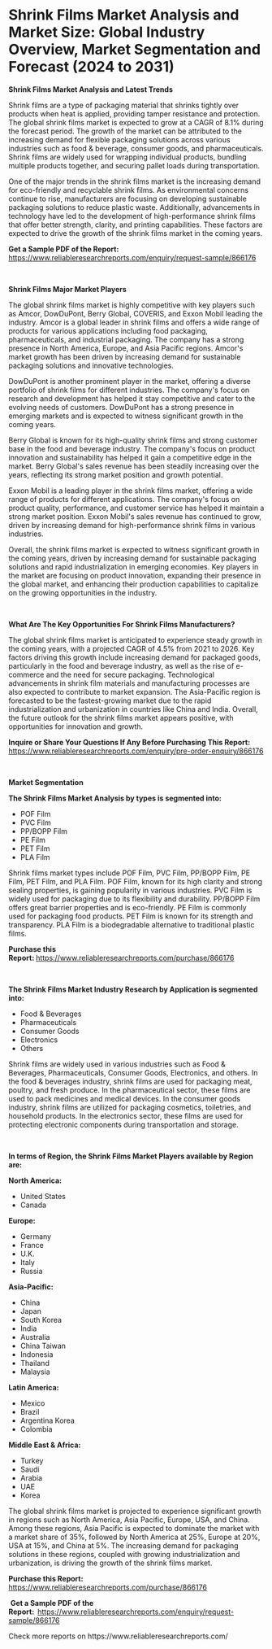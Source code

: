 <p><h1>Shrink Films Market Analysis and Market Size: Global Industry Overview, Market Segmentation and Forecast (2024 to 2031)</h1></p><p><strong>Shrink Films Market Analysis and Latest Trends</strong></p>
<p><p>Shrink films are a type of packaging material that shrinks tightly over products when heat is applied, providing tamper resistance and protection. The global shrink films market is expected to grow at a CAGR of 8.1% during the forecast period. The growth of the market can be attributed to the increasing demand for flexible packaging solutions across various industries such as food & beverage, consumer goods, and pharmaceuticals. Shrink films are widely used for wrapping individual products, bundling multiple products together, and securing pallet loads during transportation. </p><p>One of the major trends in the shrink films market is the increasing demand for eco-friendly and recyclable shrink films. As environmental concerns continue to rise, manufacturers are focusing on developing sustainable packaging solutions to reduce plastic waste. Additionally, advancements in technology have led to the development of high-performance shrink films that offer better strength, clarity, and printing capabilities. These factors are expected to drive the growth of the shrink films market in the coming years.</p></p>
<p><strong>Get a Sample PDF of the Report:&nbsp;</strong> <a href="https://www.reliableresearchreports.com/enquiry/request-sample/866176">https://www.reliableresearchreports.com/enquiry/request-sample/866176</a></p>
<p>&nbsp;</p>
<p><strong>Shrink Films Major Market Players</strong></p>
<p><p>The global shrink films market is highly competitive with key players such as Amcor, DowDuPont, Berry Global, COVERIS, and Exxon Mobil leading the industry. Amcor is a global leader in shrink films and offers a wide range of products for various applications including food packaging, pharmaceuticals, and industrial packaging. The company has a strong presence in North America, Europe, and Asia Pacific regions. Amcor's market growth has been driven by increasing demand for sustainable packaging solutions and innovative technologies.</p><p>DowDuPont is another prominent player in the market, offering a diverse portfolio of shrink films for different industries. The company's focus on research and development has helped it stay competitive and cater to the evolving needs of customers. DowDuPont has a strong presence in emerging markets and is expected to witness significant growth in the coming years.</p><p>Berry Global is known for its high-quality shrink films and strong customer base in the food and beverage industry. The company's focus on product innovation and sustainability has helped it gain a competitive edge in the market. Berry Global's sales revenue has been steadily increasing over the years, reflecting its strong market position and growth potential.</p><p>Exxon Mobil is a leading player in the shrink films market, offering a wide range of products for different applications. The company's focus on product quality, performance, and customer service has helped it maintain a strong market position. Exxon Mobil's sales revenue has continued to grow, driven by increasing demand for high-performance shrink films in various industries.</p><p>Overall, the shrink films market is expected to witness significant growth in the coming years, driven by increasing demand for sustainable packaging solutions and rapid industrialization in emerging economies. Key players in the market are focusing on product innovation, expanding their presence in the global market, and enhancing their production capabilities to capitalize on the growing opportunities in the industry.</p></p>
<p>&nbsp;</p>
<p><strong>What Are The Key Opportunities For Shrink Films Manufacturers?</strong></p>
<p><p>The global shrink films market is anticipated to experience steady growth in the coming years, with a projected CAGR of 4.5% from 2021 to 2026. Key factors driving this growth include increasing demand for packaged goods, particularly in the food and beverage industry, as well as the rise of e-commerce and the need for secure packaging. Technological advancements in shrink film materials and manufacturing processes are also expected to contribute to market expansion. The Asia-Pacific region is forecasted to be the fastest-growing market due to the rapid industrialization and urbanization in countries like China and India. Overall, the future outlook for the shrink films market appears positive, with opportunities for innovation and growth.</p></p>
<p><strong>Inquire or Share Your Questions If Any Before Purchasing This Report:</strong> <a href="https://www.reliableresearchreports.com/enquiry/pre-order-enquiry/866176">https://www.reliableresearchreports.com/enquiry/pre-order-enquiry/866176</a></p>
<p>&nbsp;</p>
<p><strong>Market Segmentation</strong></p>
<p><strong>The Shrink Films Market Analysis by types is segmented into:</strong></p>
<p><ul><li>POF Film</li><li>PVC Film</li><li>PP/BOPP Film</li><li>PE Film</li><li>PET Film</li><li>PLA Film</li></ul></p>
<p><p>Shrink films market types include POF Film, PVC Film, PP/BOPP Film, PE Film, PET Film, and PLA Film. POF Film, known for its high clarity and strong sealing properties, is gaining popularity in various industries. PVC Film is widely used for packaging due to its flexibility and durability. PP/BOPP Film offers great barrier properties and is eco-friendly. PE Film is commonly used for packaging food products. PET Film is known for its strength and transparency. PLA Film is a biodegradable alternative to traditional plastic films.</p></p>
<p><strong>Purchase this Report:&nbsp;</strong><a href="https://www.reliableresearchreports.com/purchase/866176">https://www.reliableresearchreports.com/purchase/866176</a></p>
<p>&nbsp;</p>
<p><strong>The Shrink Films Market Industry Research by Application is segmented into:</strong></p>
<p><ul><li>Food & Beverages</li><li>Pharmaceuticals</li><li>Consumer Goods</li><li>Electronics</li><li>Others</li></ul></p>
<p><p>Shrink films are widely used in various industries such as Food & Beverages, Pharmaceuticals, Consumer Goods, Electronics, and others. In the food & beverages industry, shrink films are used for packaging meat, poultry, and fresh produce. In the pharmaceutical sector, these films are used to pack medicines and medical devices. In the consumer goods industry, shrink films are utilized for packaging cosmetics, toiletries, and household products. In the electronics sector, these films are used for protecting electronic components during transportation and storage.</p></p>
<p>&nbsp;</p>
<p><strong>In terms of Region, the Shrink Films Market Players available by Region are:</strong></p>
<p>
    <p> <strong> North America: </strong>
        <ul>
            <li>United States</li>
            <li>Canada</li>
        </ul>
        </p> 
    <p> <strong> Europe: </strong>
        <ul>
            <li>Germany</li>
            <li>France</li>
            <li>U.K.</li>
            <li>Italy</li>
            <li>Russia</li>
        </ul>
        </p> 
    <p> <strong> Asia-Pacific: </strong>
        <ul>
            <li>China</li>
            <li>Japan</li>
            <li>South Korea</li>
            <li>India</li>
            <li>Australia</li>
            <li>China Taiwan</li>
            <li>Indonesia</li>
            <li>Thailand</li>
            <li>Malaysia</li>
        </ul>
        </p> 
    <p> <strong> Latin America: </strong>
        <ul>
            <li>Mexico</li>
            <li>Brazil</li>
            <li>Argentina Korea</li>
            <li>Colombia</li>
        </ul>
        </p> 
    <p> <strong> Middle East & Africa: </strong>
        <ul>
            <li>Turkey</li>
            <li>Saudi</li>
            <li>Arabia</li>
            <li>UAE</li>
            <li>Korea</li>
        </ul>
    </p>
    </p>
<p><p>The global shrink films market is projected to experience significant growth in regions such as North America, Asia Pacific, Europe, USA, and China. Among these regions, Asia Pacific is expected to dominate the market with a market share of 35%, followed by North America at 25%, Europe at 20%, USA at 15%, and China at 5%. The increasing demand for packaging solutions in these regions, coupled with growing industrialization and urbanization, is driving the growth of the shrink films market.</p></p>
<p><strong>Purchase this Report: </strong><a href="https://www.reliableresearchreports.com/purchase/866176">https://www.reliableresearchreports.com/purchase/866176</a></p>
<p>&nbsp;<strong>Get a Sample PDF of the Report:&nbsp;&nbsp;</strong><a href="https://www.reliableresearchreports.com/enquiry/request-sample/866176">https://www.reliableresearchreports.com/enquiry/request-sample/866176</a></p>
<p><strong></strong></p>
<p>Check more reports on https://www.reliableresearchreports.com/</p>